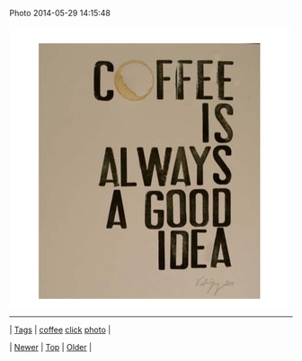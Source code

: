 <!--
title: Photo 2014-05-29 14
date: 2020-06-28T15:27:00.306Z
tags: coffee, click, photo
-->


Photo 2014-05-29 14:15:48

![](87202005284-0.jpg)

<!--BOTTOM-POST-NAVIGATION-->
---

| [Tags](tags.md) | [coffee](tag-coffee.md) [click](tag-click.md) [photo](tag-photo.md) |

| [Newer](87198922870.md) | [Top](index.md) | [Older](87218216036.md) |